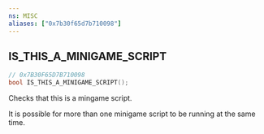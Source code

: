 ```yaml
---
ns: MISC
aliases: ["0x7b30f65d7b710098"]
---
```

## IS_THIS_A_MINIGAME_SCRIPT

```c
// 0x7B30F65D7B710098
bool IS_THIS_A_MINIGAME_SCRIPT();
```

Checks that this is a mingame script.

It is possible for more than one minigame script to be running at the same time.


